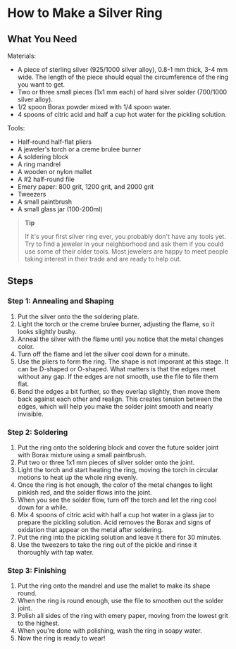 # How to Make a Silver Ring
## What You Need
Materials:
* A piece of sterling silver (925/1000 silver alloy), 0.8-1 mm thick, 3-4 mm wide. 
The length of the piece should equal the circumference of the ring you want to get.
* Two or three small pieces (1x1 mm each) of hard silver solder (700/1000 silver alloy).
* 1/2 spoon Borax powder mixed with 1/4 spoon water.
* 4 spoons of citric acid and half a cup hot water for the pickling solution.

Tools:
* Half-round half-flat pliers
* A jeweler's torch or a creme brulee burner
* A soldering block
* A ring mandrel
* A wooden or nylon mallet
* A #2 half-round file
* Emery paper: 800 grit, 1200 grit, and 2000 grit
* Tweezers
* A small paintbrush
* A small glass jar (100-200ml)

>**Tip**
>
>If it's your first silver ring ever, you probably don't have any tools yet. 
>Try to find a jeweler in your neighborhood and ask them if you could use some of their older tools. 
Most jewelers are happy to meet people taking interest in their trade and are ready to help out.


## Steps
### Step 1: Annealing and Shaping
1. Put the silver onto the the soldering plate.
2. Light the torch or the creme brulee burner, adjusting the flame, so it looks slightly bushy.
3. Anneal the silver with the flame until you notice that the metal changes color.
4. Turn off the flame and let the silver cool down for a minute.
5. Use the pliers to form the ring. 
The shape is not imporant at this stage. It can be D-shaped or O-shaped. What matters is that the edges meet without any gap.
If the edges are not smooth, use the file to file them flat.
6. Bend the edges a bit further, so they overlap slightly, then move them back against each other and realign.
This creates tension between the edges, which will help you make the solder joint smooth and nearly invisible.
### Step 2: Soldering
1. Put the ring onto the soldering block and cover the future solder joint with Borax mixture using a small paintbrush.
2. Put two or three 1x1 mm pieces of silver solder onto the joint.
3. Light the torch and start heating the ring, moving the torch in circular motions to heat up the whole ring evenly.
4. Once the ring is hot enough, the color of the metal changes to light pinkish red, and the solder flows into the joint.
5. When you see the solder flow, turn off the torch and let the ring cool down for a while.
6. Mix 4 spoons of citric acid with half a cup hot water in a glass jar to prepare the pickling solution. Acid removes the Borax and signs of oxidation that appear on the metal after soldering.
7. Put the ring into the pickling solution and leave it there for 30 minutes.
8. Use the tweezers to take the ring out of the pickle and rinse it thoroughly with tap water.
### Step 3: Finishing
1. Put the ring onto the mandrel and use the mallet to make its shape round.
2. When the ring is round enough, use the file to smoothen out the solder joint.
3. Polish all sides of the ring with emery paper, moving from the lowest grit to the highest.
4. When you're done with polishing, wash the ring in soapy water.
5. Now the ring is ready to wear!
